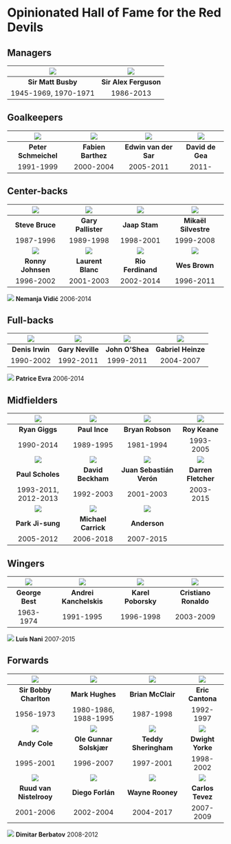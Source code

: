 # Opinionated Hall of Fame for the Red Devils

## Managers

![](managers/matt-busby.png) | ![](managers/alex-ferguson.png)
:---------------------------:|:------------------------------:
**Sir Matt Busby**           | **Sir Alex Ferguson**
1945-1969, 1970-1971         | 1986-2013

## Goalkeepers

![](gk/schmeichel.png) | ![](gk/barthez.png) | ![](gk/van-der-sar.png) | ![](gk/de-gea.png)
:---------------------:|:-------------------:|:-----------------------:|:-----------------:
**Peter Schmeichel**   | **Fabien Barthez**  | **Edwin van der Sar**   | **David de Gea**
1991-1999              | 2000-2004           | 2005-2011               | 2011-

## Center-backs

![](cb/bruce.png)   | ![](cb/pallister.png) | ![](cb/stam.png)      | ![](cb/silvestre.png)
:------------------:|:---------------------:|:---------------------:|:--------------------:
**Steve Bruce**     | **Gary Pallister**    | **Jaap Stam**         | **Mikaël Silvestre**
1987-1996           | 1989-1998             | 1998-2001             | 1999-2008
![](cb/johnsen.png) | ![](cb/blanc.png)     | ![](cb/ferdinand.png) | ![](cb/wes-brown.png)
**Ronny Johnsen**   | **Laurent Blanc**     | **Rio Ferdinand**     | **Wes Brown**
1996-2002           | 2001-2003             | 2002-2014             | 1996-2011
![](cb/vidic.png)
**Nemanja Vidić**
2006-2014

## Full-backs

![](fb/irwin.png) | ![](fb/gary-neville.png) | ![](fb/o-shea.png) | ![](fb/heinze.png)
:----------------:|:------------------------:|:------------------:|:-----------------:
**Denis Irwin**   | **Gary Neville**         | **John O'Shea**    | **Gabriel Heinze**
1990-2002         | 1992-2011                | 1999-2011          | 2004-2007
![](fb/evra.png)
**Patrice Evra**
2006-2014

## Midfielders

![](mf/giggs.png)    | ![](mf/paul-ince.png) | ![](mf/bryan-robson.png) | ![](mf/roy-keane.png)
:-------------------:|:---------------------:|:------------------------:|:--------------------:
**Ryan Giggs**       | **Paul Ince**         | **Bryan Robson**         | **Roy Keane**
1990-2014            | 1989-1995             | 1981-1994                | 1993-2005
![](mf/scholes.png)  | ![](mf/beckham.png)   | ![](mf/veron.png)        | ![](mf/fletcher.png)
**Paul Scholes**     | **David Beckham**     | **Juan Sebastián Verón** | **Darren Fletcher**
1993-2011, 2012-2013 | 1992-2003             | 2001-2003                | 2003-2015
![](mf/park.png)     | ![](mf/carrick.png)   | ![](mf/anderson.png)
**Park Ji-sung**     | **Michael Carrick**   | **Anderson**
2005-2012            | 2006-2018             | 2007-2015

## Wingers

![](wingers/george-best.png) | ![](wingers/kanchelskis.png) | ![](wingers/poborsky.png) | ![](wingers/ronaldo.png)
:---------------------------:|:----------------------------:|:-------------------------:|:-----------------------:
**George Best**              | **Andrei Kanchelskis**       | **Karel Poborsky**        | **Cristiano Ronaldo**
1963-1974                    | 1991-1995                    | 1996-1998                 | 2003-2009
![](wingers/nani.png)
**Luís Nani**
2007-2015

## Forwards

![](fw/bobby-charlton.png) | ![](fw/mark-hughes.png) | ![](fw/brian-mcclair.png) | ![](fw/cantona.png)
:-------------------------:|:-----------------------:|:-------------------------:|:------------------:
**Sir Bobby Charlton**     | **Mark Hughes**         | **Brian McClair**         | **Eric Cantona**
1956-1973                  | 1980-1986, 1988-1995    | 1987-1998                 | 1992-1997
![](fw/andy-cole.png)      | ![](fw/solskjaer.png)   | ![](fw/sheringham.png)    | ![](fw/yorke.png)
**Andy Cole**              | **Ole Gunnar Solskjær** | **Teddy Sheringham**      | **Dwight Yorke**
1995-2001                  | 1996-2007               | 1997-2001                 | 1998-2002
![](fw/van-nistelrooy.png) | ![](fw/forlan.png)      | ![](fw/rooney.png)        | ![](fw/tevez.png)
**Ruud van Nistelrooy**    | **Diego Forlán**        | **Wayne Rooney**          | **Carlos Tevez**
2001-2006                  | 2002-2004               | 2004-2017                 | 2007-2009
![](fw/berbatov.png)
**Dimitar Berbatov**
2008-2012
